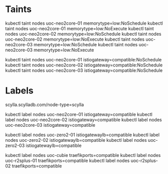 # Taints

kubectl taint nodes uoc-neo2core-01 memorytype=low:NoSchedule
kubectl taint nodes uoc-neo2core-01 memorytype=low:NoExecute
kubectl taint nodes uoc-neo2core-02 memorytype=low:NoSchedule
kubectl taint nodes uoc-neo2core-02 memorytype=low:NoExecute
kubectl taint nodes uoc-neo2core-03 memorytype=low:NoSchedule
kubectl taint nodes uoc-neo2core-03 memorytype=low:NoExecute

kubectl taint nodes uoc-neo2core-01 istiogateway=compatible:NoSchedule
kubectl taint nodes uoc-neo2core-02 istiogateway=compatible:NoSchedule
kubectl taint nodes uoc-neo2core-03 istiogateway=compatible:NoSchedule



# Labels

scylla.scylladb.com/node-type=scylla

kubectl label nodes uoc-neo2core-01 istiogateway=compatible
kubectl label nodes uoc-neo2core-02 istiogateway=compatible
kubectl label nodes uoc-neo2core-03 istiogateway=compatible

kubectl label nodes uoc-zero2-01 istiogatewaylb=compatible
kubectl label nodes uoc-zero2-02 istiogatewaylb=compatible
kubectl label nodes uoc-zero2-03 istiogatewaylb=compatible

kubectl label nodes uoc-cubie traefikports=compatible
kubectl label nodes uoc-r2splus-01 traefikports=compatible
kubectl label nodes uoc-r2splus-02 traefikports=compatible
